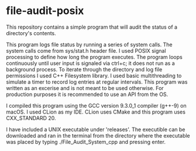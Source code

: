 # file-audit-posix
This repository contains a simple program that will audit the status of a directory's contents.  

This program logs file status by running a series of system calls.  The system calls come from sys/stat.h header file.  I used POSIX signal processing to define how long the program executes.  The program loops continuously until user input is signaled via ctrl+c; it does not run as a background process.  To iterate through the directory and log file permissions I used C++ Filesystem library.  I used basic multithreading to simulate a timer to record log entries at regular intervals.  This program was written as an excerise and is not meant to be used otherwise.  For production purposes it is recommended to use an API from the OS.

I compiled this program using the GCC version 9.3.0_1 compiler (g++-9) on macOS.  I used CLion as my IDE.  CLion uses CMake and this program uses CXX_STANDARD 20. 

I have included a UNIX executable under 'releases'.  The executible can be downloaded and ran in the terminal from the directory where the executable was placed by typing ./File_Audit_System_cpp and pressing enter.     

